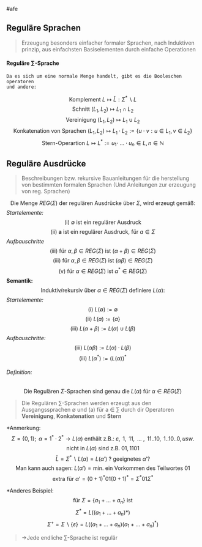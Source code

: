 #afe

## Reguläre Sprachen
> Erzeugung besonders einfacher formaler Sprachen, nach Induktiven prinzip, aus einfachsten Basiselementen durch einfache Operationen

#### Reguläre ∑-Sprache
	Da es sich um eine normale Menge handelt, gibt es die Booleschen operatoren 
	und andere:

$$\text{Komplement }L \mapsto \bar{L} : \Sigma ^* \backslash L$$
$$\text{Schnitt }(L_1 , L_2) \mapsto L_1 \cap L_2$$
$$\text{Vereinigung }(L_1 , L_2) \mapsto L_1 \cup L_2$$
$$\text{Konkatenation von Sprachen } (L_1, L_2) \mapsto L_1 \cdot L_2 := \{ u \cdot v : u \in L_1, v \in L_2 \}$$
$$\text{Stern-Operartion } L \mapsto L^* := {u_1 \cdot} \text{ ...} \cdot u_n  \in L, n \in \mathbb{N}$$

## Reguläre Ausdrücke
> Beschreibungen bzw. rekursive Bauanleitungen für die herstellung von bestimmten formalen Sprachen (Und Anleitungen zur erzeugung von reg. Sprachen)

$$\text{Die Menge } REG(\Sigma) \text{ der regulären Ausdrücke über  } \Sigma \text{, wird erzeugt gemäß:}$$*Startelemente:*
$$\text{(i) } \emptyset \text{ ist ein regulärer Ausdruck}$$
$$\text{(ii) } \textbf{a} \text{ ist ein regulärer Ausdruck, für } a \in \Sigma$$
*Aufbauschritte*
$$\text{(iii) für } \alpha, \beta \in REG(\Sigma) \text{ ist } (\alpha + \beta ) \in REG(\Sigma)$$
$$\text{(iii) für } \alpha, \beta \in REG(\Sigma) \text{ ist } (\alpha  \beta ) \in REG(\Sigma)$$
$$\text{(v) für } \alpha \in REG(\Sigma) \text{ ist } \alpha^* \in REG(\Sigma)$$
**Semantik:**
$$\text{Induktiv/rekursiv über }\alpha \in REG(\Sigma) \text{ definiere } L(\alpha):$$
*Startelemente:*
$$\text{(i) } L(\emptyset) := \emptyset$$
$$\text{(ii) }L(a) := \{ a \}$$
$$\text{(iii) }L(\alpha + \beta) := L(\alpha) \cup L(\beta)$$
*Aufbauschritte:*
$$\text{(iii) }L(\alpha  \beta) := L(\alpha) \cdot L(\beta)$$
$$\text{(iii) }L(\alpha ^*) := (L(\alpha))^*$$
###### Definition:
$$\text{Die Regulären } \Sigma \text{-Sprachen sind genau die } L(\alpha) \text{ für } \alpha \in REG(\Sigma)$$

> Die Regulären ∑-Sprachen werden erzeugt aus den Ausgangssprachen ∅ und (a) für a ∈ ∑ durch dir Operatoren **Vereinigung**, **Konkatenation** und **Stern**

*Anmerkung:
$$\Sigma = \{ 0, 1 \} ; \text{ } \alpha = 1^* \cdot 2^* \rightarrow L(\alpha) \text{ enthält z.B.: } \varepsilon, \text{ }1,\text{ } 11, \text{ ... }, \text{ } 11..10, \text{ } 1..10..0, usw. $$
$$\text{nicht in } L(\alpha) \text{ sind z.B. } 01, 1101$$
$$ \bar{L} = \Sigma ^* \backslash L(\alpha) = L(\alpha') \text{ ? geeignetes } \alpha' \text{?}$$
$$\text{Man kann auch sagen: }L(\alpha') = \text{min. ein Vorkommen des Teilwortes } 01$$
$$\text{extra für } \alpha' = (0+1)^* 01(0+1)^* = \Sigma^* 01 \Sigma ^*$$

*Anderes Beispiel:
$$\text{für } \Sigma = \{a_1 + ... +a_n\} \text{ ist }$$
$$\Sigma^* = L ((a_1 + ... + a_n)*)$$
$$\Sigma^+ = \Sigma \backslash \{ \varepsilon\} = L((a_1 + ... +a_n) (a_1 + ... +a_n)^*)$$


> ->Jede endliche ∑-Sprache ist regulär 